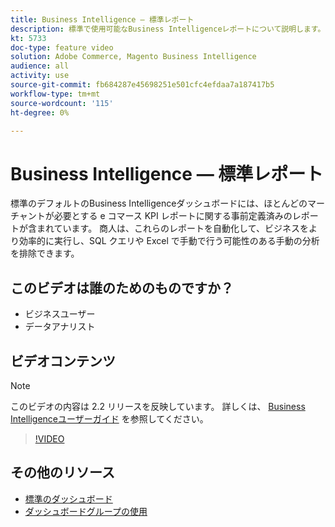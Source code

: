 ```yaml
---
title: Business Intelligence — 標準レポート
description: 標準で使用可能なBusiness Intelligenceレポートについて説明します。
kt: 5733
doc-type: feature video
solution: Adobe Commerce, Magento Business Intelligence
audience: all
activity: use
source-git-commit: fb684287e45698251e501cfc4efdaa7a187417b5
workflow-type: tm+mt
source-wordcount: '115'
ht-degree: 0%

---
```



# Business Intelligence — 標準レポート

標準のデフォルトのBusiness Intelligenceダッシュボードには、ほとんどのマーチャントが必要とする e コマース KPI レポートに関する事前定義済みのレポートが含まれています。 商人は、これらのレポートを自動化して、ビジネスをより効率的に実行し、SQL クエリや Excel で手動で行う可能性のある手動の分析を排除できます。

## このビデオは誰のためのものですか？

- ビジネスユーザー
- データアナリスト

## ビデオコンテンツ

>[!NOTE]
>
>このビデオの内容は 2.2 リリースを反映しています。 詳しくは、 [Business Intelligenceユーザーガイド](https://docs.magento.com/mbi/) を参照してください。

>[!VIDEO](https://video.tv.adobe.com/v/35987?quality=12&learn=on)

## その他のリソース

- [標準のダッシュボード](https://docs.magento.com/mbi/data-user/dashboards/dashboards-pro.html)
- [ダッシュボードグループの使用](https://docs.magento.com/mbi/data-user/dashboards/using-dashboard-groups.html)
